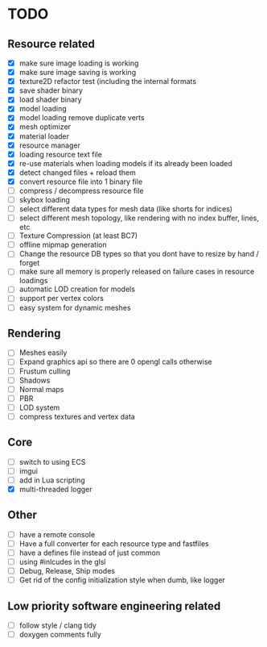 # TODO

## Resource related
- [x] make sure image loading is working
- [x] make sure image saving is working
- [x] texture2D refactor test (including the internal formats
- [x] save shader binary
- [x] load shader binary
- [x] model loading
- [x] model loading remove duplicate verts
- [x] mesh optimizer
- [x] material loader
- [x] resource manager
- [x] loading resource text file
- [x] re-use materials when loading models if its already been loaded
- [x] detect changed files + reload them
- [x] convert resource file into 1 binary file
- [ ] compress / decompress resource file
- [ ] skybox loading
- [ ] select different data types for mesh data (like shorts for indices)
- [ ] select different mesh topology, like rendering with no index buffer, lines, etc
- [ ] Texture Compression (at least BC7)
- [ ] offline mipmap generation
- [ ] Change the resource DB types so that you dont have to resize by hand / forget
- [ ] make sure all memory is properly released on failure cases in resource loadings
- [ ] automatic LOD creation for models
- [ ] support per vertex colors
- [ ] easy system for dynamic meshes

## Rendering
- [ ] Meshes easily
- [ ] Expand graphics api so there are 0 opengl calls otherwise
- [ ] Frustum culling
- [ ] Shadows
- [ ] Normal maps
- [ ] PBR
- [ ] LOD system
- [ ] compress textures and vertex data

## Core
- [ ] switch to using ECS
- [ ] imgui
- [ ] add in Lua scripting
- [x] multi-threaded logger

## Other
- [ ] have a remote console
- [ ] Have a full converter for each resource type and fastfiles
- [ ] have a defines file instead of just common
- [ ] using #inlcudes in the glsl
- [ ] Debug, Release, Ship modes
- [ ] Get rid of the config initialization style when dumb, like logger

## Low priority software engineering related
- [ ] follow style / clang tidy
- [ ] doxygen comments fully
